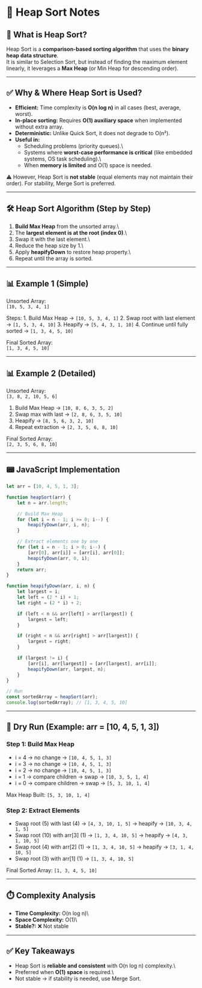 # 📘 Heap Sort Notes

## 📌 What is Heap Sort?

Heap Sort is a **comparison-based sorting algorithm** that uses the
**binary heap data structure**.\
It is similar to Selection Sort, but instead of finding the maximum
element linearly, it leverages a **Max Heap** (or Min Heap for
descending order).

------------------------------------------------------------------------

## ✅ Why & Where Heap Sort is Used?

-   **Efficient:** Time complexity is **O(n log n)** in all cases (best,
    average, worst).
-   **In-place sorting:** Requires **O(1) auxiliary space** when
    implemented without extra array.
-   **Deterministic:** Unlike Quick Sort, it does not degrade to O(n²).
-   **Useful in:**
    -   Scheduling problems (priority queues).\
    -   Systems where **worst-case performance is critical** (like
        embedded systems, OS task scheduling).\
    -   When **memory is limited** and O(1) space is needed.

⚠️ However, Heap Sort is **not stable** (equal elements may not maintain
their order). For stability, Merge Sort is preferred.

------------------------------------------------------------------------

## 🛠️ Heap Sort Algorithm (Step by Step)

1.  **Build Max Heap** from the unsorted array.\
2.  The **largest element is at the root (index 0)**.\
3.  Swap it with the last element.\
4.  Reduce the heap size by 1.\
5.  Apply **heapifyDown** to restore heap property.\
6.  Repeat until the array is sorted.

------------------------------------------------------------------------

## 📊 Example 1 (Simple)

Unsorted Array:\
`[10, 5, 3, 4, 1]`

Steps: 1. Build Max Heap → `[10, 5, 3, 4, 1]` 2. Swap root with last
element → `[1, 5, 3, 4, 10]` 3. Heapify → `[5, 4, 3, 1, 10]` 4. Continue
until fully sorted → `[1, 3, 4, 5, 10]`

Final Sorted Array:\
`[1, 3, 4, 5, 10]`

------------------------------------------------------------------------

## 📊 Example 2 (Detailed)

Unsorted Array:\
`[3, 8, 2, 10, 5, 6]`

1.  Build Max Heap → `[10, 8, 6, 3, 5, 2]`
2.  Swap max with last → `[2, 8, 6, 3, 5, 10]`
3.  Heapify → `[8, 5, 6, 3, 2, 10]`
4.  Repeat extraction → `[2, 3, 5, 6, 8, 10]`

Final Sorted Array:\
`[2, 3, 5, 6, 8, 10]`

------------------------------------------------------------------------

## 📟 JavaScript Implementation

``` javascript
let arr = [10, 4, 5, 1, 3];

function heapSort(arr) {
    let n = arr.length;

    // Build Max Heap
    for (let i = n - 1; i >= 0; i--) {
        heapifyDown(arr, i, n);
    }

    // Extract elements one by one
    for (let i = n - 1; i > 0; i--) {
        [arr[0], arr[i]] = [arr[i], arr[0]];
        heapifyDown(arr, 0, i);
    }
    return arr;
}

function heapifyDown(arr, i, n) {
    let largest = i;
    let left = (2 * i) + 1;
    let right = (2 * i) + 2;

    if (left < n && arr[left] > arr[largest]) {
        largest = left;
    }

    if (right < n && arr[right] > arr[largest]) {
        largest = right;
    }

    if (largest != i) {
        [arr[i], arr[largest]] = [arr[largest], arr[i]];
        heapifyDown(arr, largest, n);
    }
}

// Run
const sortedArray = heapSort(arr);
console.log(sortedArray); // [1, 3, 4, 5, 10]
```

------------------------------------------------------------------------

## 📝 Dry Run (Example: arr = \[10, 4, 5, 1, 3\])

### Step 1: Build Max Heap

-   i = 4 → no change → `[10, 4, 5, 1, 3]`
-   i = 3 → no change → `[10, 4, 5, 1, 3]`
-   i = 2 → no change → `[10, 4, 5, 1, 3]`
-   i = 1 → compare children → swap → `[10, 3, 5, 1, 4]`
-   i = 0 → compare children → swap → `[5, 3, 10, 1, 4]`

Max Heap Built: `[5, 3, 10, 1, 4]`

### Step 2: Extract Elements

-   Swap root (5) with last (4) → `[4, 3, 10, 1, 5]` → heapify →
    `[10, 3, 4, 1, 5]`
-   Swap root (10) with arr\[3\] (1) → `[1, 3, 4, 10, 5]` → heapify →
    `[4, 3, 1, 10, 5]`
-   Swap root (4) with arr\[2\] (1) → `[1, 3, 4, 10, 5]` → heapify →
    `[3, 1, 4, 10, 5]`
-   Swap root (3) with arr\[1\] (1) → `[1, 3, 4, 10, 5]`

Final Sorted Array: `[1, 3, 4, 5, 10]`

------------------------------------------------------------------------

## ⏱️ Complexity Analysis

-   **Time Complexity:** O(n log n)\
-   **Space Complexity:** O(1)\
-   **Stable?:** ❌ Not stable

------------------------------------------------------------------------

## ✅ Key Takeaways

-   Heap Sort is **reliable and consistent** with O(n log n)
    complexity.\
-   Preferred when **O(1) space** is required.\
-   Not stable → if stability is needed, use Merge Sort.
